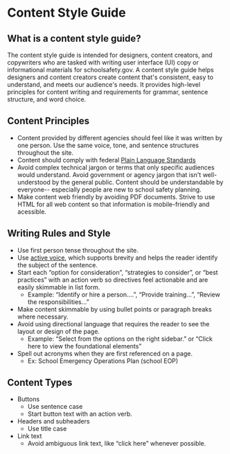 

# Content Style Guide

## What is a content style guide?

The content style guide is intended for designers, content creators, and copywriters who are tasked with writing user interface (UI) copy or informational materials for schoolsafety.gov. A content style guide helps designers and content creators create content that's consistent, easy to understand, and meets our audience's needs. It provides high-level principles for content writing and requirements for grammar, sentence structure, and word choice.

## Content Principles

- Content provided by different agencies should feel like it was written by one person. Use the same voice, tone, and sentence structures throughout the site. 
- Content should comply with federal [Plain Language Standards](https://www.plainlanguage.gov/)
- Avoid complex technical jargon or terms that only specific audiences would understand. Avoid government or agency jargon that isn't well-understood by the general public. Content should be understandable by everyone-- especially people are new to school safety planning. 
- Make content web friendly by avoiding PDF documents. Strive to use HTML for all web content so that information is mobile-friendly and acessible. 

## Writing Rules and Style 

- Use first person tense throughout the site.
- Use [active voice](https://content-guide.18f.gov/active-voice/), which supports brevity and helps the reader identify the subject of the sentence. 
- Start each “option for consideration”, “strategies to consider”, or “best practices” with an action verb so directives feel actionable and are easily skimmable in list form. 
  - Example: “Identify or hire a person….”, “Provide training…”, “Review the responsibilities…”
- Make content skimmable by using bullet points or paragraph breaks where necessary. 
- Avoid using directional language that requires the reader to see the layout or design of the page. 
  - Example: “Select from the options on the right sidebar.” or “Click here to view the foundational elements”
- Spell out acronyms when they are first referenced on a page. 
  - Ex: School Emergency Operations Plan (school EOP)

## Content Types

- Buttons
  - Use sentence case
  - Start button text with an action verb. 
- Headers and subheaders
  - Use title case
- Link text
  - Avoid ambiguous link text, like “click here” whenever possible. 
